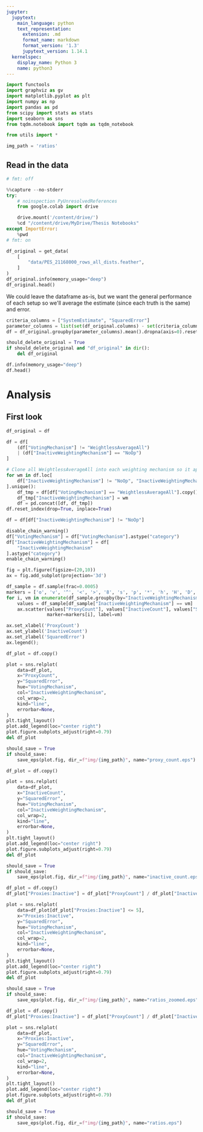 ```yaml
---
jupyter:
  jupytext:
    main_language: python
    text_representation:
      extension: .md
      format_name: markdown
      format_version: '1.3'
      jupytext_version: 1.14.1
  kernelspec:
    display_name: Python 3
    name: python3
---
```


```python pycharm={"name": "#%%\n"}
import functools
import graphviz as gv
import matplotlib.pyplot as plt
import numpy as np
import pandas as pd
from scipy import stats as stats
import seaborn as sns
from tqdm.notebook import tqdm as tqdm_notebook

from utils import *
```

```python pycharm={"name": "#%%\n"}
img_path = 'ratios'
```

<!-- #region pycharm={"name": "#%% md\n"} -->
## Read in the data
<!-- #endregion -->

```python pycharm={"name": "#%%\n"}
# fmt: off
```

```python pycharm={"name": "#%%\n"}
%%capture --no-stderr
try:
    # noinspection PyUnresolvedReferences
    from google.colab import drive

    drive.mount('/content/drive/')
    %cd "/content/drive/MyDrive/Thesis Notebooks"
except ImportError:
    %pwd
# fmt: on
```

```python pycharm={"name": "#%%\n"}
df_original = get_data(
    [
        "data/PES_21168000_rows_all_dists.feather",
    ]
)
df_original.info(memory_usage="deep")
df_original.head()
```

<!-- #region pycharm={"name": "#%% md\n"} -->
We could leave the dataframe as-is, but we want the general performance of each setup so we'll average the estimate (since each truth is the same) and error.
<!-- #endregion -->

```python pycharm={"name": "#%%\n"}
criteria_columns = ["SystemEstimate", "SquaredError"]
parameter_columns = list(set(df_original.columns) - set(criteria_columns))
df = df_original.groupby(parameter_columns).mean().dropna(axis=0).reset_index()
```

```python pycharm={"name": "#%%\n"}
should_delete_original = True
if should_delete_original and "df_original" in dir():
    del df_original
```

```python pycharm={"name": "#%%\n"}
df.info(memory_usage="deep")
df.head()
```

<!-- #region pycharm={"name": "#%% md\n"} -->
# Analysis
<!-- #endregion -->

<!-- #region pycharm={"name": "#%% md\n"} -->
## First look
<!-- #endregion -->

```python pycharm={"name": "#%%\n"}
df_original = df

df = df[
    (df["VotingMechanism"] != "WeightlessAverageAll")
    | (df["InactiveWeightingMechanism"] == "NoOp")
]

# Clone all WeightlessAverageAll into each weighting mechanism so it appears on graphs as we want
for wm in df.loc[
    df["InactiveWeightingMechanism"] != "NoOp", "InactiveWeightingMechanism"
].unique():
    df_tmp = df[df["VotingMechanism"] == "WeightlessAverageAll"].copy()
    df_tmp["InactiveWeightingMechanism"] = wm
    df = pd.concat([df, df_tmp])
df.reset_index(drop=True, inplace=True)

df = df[df["InactiveWeightingMechanism"] != "NoOp"]

disable_chain_warning()
df["VotingMechanism"] = df["VotingMechanism"].astype("category")
df["InactiveWeightingMechanism"] = df[
    "InactiveWeightingMechanism"
].astype("category")
enable_chain_warning()
```

```python pycharm={"name": "#%%\n"}
fig = plt.figure(figsize=(20,10))
ax = fig.add_subplot(projection='3d')

df_sample = df.sample(frac=0.0005)
markers = ['o', 'v', '^', '<', '>', '8', 's', 'p', '*', 'h', 'H', 'D', 'd', 'P', 'X']
for i, vm in enumerate(df_sample.groupby(by="InactiveWeightingMechanism").groups):
    values = df_sample[df_sample["InactiveWeightingMechanism"] == vm]
    ax.scatter(values["ProxyCount"], values["InactiveCount"], values["SquaredError"],
               marker=markers[i], label=vm)

ax.set_xlabel('ProxyCount')
ax.set_ylabel('InactiveCount')
ax.set_zlabel('SquaredError')
ax.legend();
```

```python pycharm={"name": "#%%\n"}
df_plot = df.copy()

plot = sns.relplot(
    data=df_plot,
    x="ProxyCount",
    y="SquaredError",
    hue="VotingMechanism",
    col="InactiveWeightingMechanism",
    col_wrap=2,
    kind="line",
    errorbar=None,
)
plt.tight_layout()
plot.add_legend(loc="center right")
plot.figure.subplots_adjust(right=0.79)
del df_plot
```

```python pycharm={"name": "#%%\n"}
should_save = True
if should_save:
    save_eps(plot.fig, dir_=f"img/{img_path}", name="proxy_count.eps")
```

```python pycharm={"name": "#%%\n"}
df_plot = df.copy()

plot = sns.relplot(
    data=df_plot,
    x="InactiveCount",
    y="SquaredError",
    hue="VotingMechanism",
    col="InactiveWeightingMechanism",
    col_wrap=2,
    kind="line",
    errorbar=None,
)
plt.tight_layout()
plot.add_legend(loc="center right")
plot.figure.subplots_adjust(right=0.79)
del df_plot
```

```python pycharm={"name": "#%%\n"}
should_save = True
if should_save:
    save_eps(plot.fig, dir_=f"img/{img_path}", name="inactive_count.eps")
```

```python pycharm={"name": "#%%\n"}
df_plot = df.copy()
df_plot["Proxies:Inactive"] = df_plot["ProxyCount"] / df_plot["InactiveCount"]

plot = sns.relplot(
    data=df_plot[df_plot["Proxies:Inactive"] <= 5],
    x="Proxies:Inactive",
    y="SquaredError",
    hue="VotingMechanism",
    col="InactiveWeightingMechanism",
    col_wrap=2,
    kind="line",
    errorbar=None,
)
plt.tight_layout()
plot.add_legend(loc="center right")
plot.figure.subplots_adjust(right=0.79)
del df_plot
```

```python pycharm={"name": "#%%\n"}
should_save = True
if should_save:
    save_eps(plot.fig, dir_=f"img/{img_path}", name="ratios_zoomed.eps")
```

```python pycharm={"name": "#%%\n"}
df_plot = df.copy()
df_plot["Proxies:Inactive"] = df_plot["ProxyCount"] / df_plot["InactiveCount"]

plot = sns.relplot(
    data=df_plot,
    x="Proxies:Inactive",
    y="SquaredError",
    hue="VotingMechanism",
    col="InactiveWeightingMechanism",
    col_wrap=2,
    kind="line",
    errorbar=None,
)
plt.tight_layout()
plot.add_legend(loc="center right")
plot.figure.subplots_adjust(right=0.79)
del df_plot
```

```python pycharm={"name": "#%%\n"}
should_save = True
if should_save:
    save_eps(plot.fig, dir_=f"img/{img_path}", name="ratios.eps")
```
